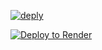 [![deply](https://www.herokucdn.com/deploy/button.svg)](https://heroku.com/deploy?template=https://github.com/fw05/main-F2LB/tree/Beta) 

[![Deploy to Render](https://render.com/images/deploy-to-render-button.svg)](https://render.com/deploy)
